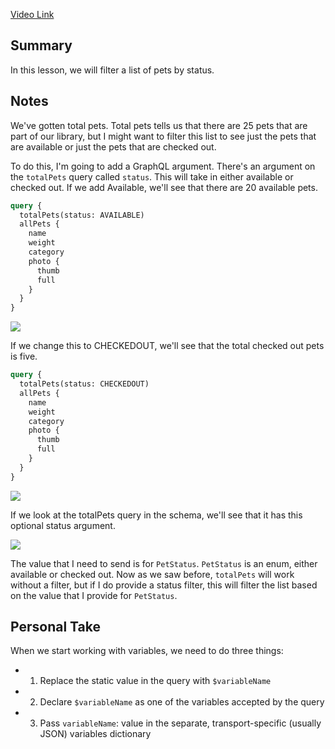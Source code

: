 [Video Link](https://egghead.io/lessons/graphql-filter-a-graphql-query-result-using-arguments)

## Summary

In this lesson, we will filter a list of pets by status.

## Notes

We've gotten total pets. Total pets tells us that there are 25 pets that are part of our library, but I might want to filter this list to see just the pets that are available or just the pets that are checked out.

To do this, I'm going to add a GraphQL argument. There's an argument on the `totalPets` query called `status`. This will take in either available or checked out. If we add Available, we'll see that there are 20 available pets.

```graphql
query {
  totalPets(status: AVAILABLE)
  allPets {
    name
    weight
    category
    photo {
      thumb
      full
    }
  }
}
```

![](https://res.cloudinary.com/dg3gyk0gu/image/upload/v1563555709/transcript-images/filter-a-graphql-query-result-using-arguments-available-pets.png)

If we change this to CHECKEDOUT, we'll see that the total checked out pets is five.

```graphql
query {
  totalPets(status: CHECKEDOUT)
  allPets {
    name
    weight
    category
    photo {
      thumb
      full
    }
  }
}
```

![](https://res.cloudinary.com/dg3gyk0gu/image/upload/v1563555709/transcript-images/filter-a-graphql-query-result-using-arguments-checked-out-pets.png)

If we look at the totalPets query in the schema, we'll see that it has this optional status argument.

![](https://res.cloudinary.com/dg3gyk0gu/image/upload/v1563555708/transcript-images/filter-a-graphql-query-result-using-arguments-pets-query.png)

The value that I need to send is for `PetStatus`. `PetStatus` is an enum, either available or checked out. Now as we saw before, `totalPets` will work without a filter, but if I do provide a status filter, this will filter the list based on the value that I provide for `PetStatus`.

## Personal Take

When we start working with variables, we need to do three things:

- 1. Replace the static value in the query with `$variableName`
- 2. Declare `$variableName` as one of the variables accepted by the query
- 3. Pass `variableName`: value in the separate, transport-specific (usually JSON) variables dictionary
